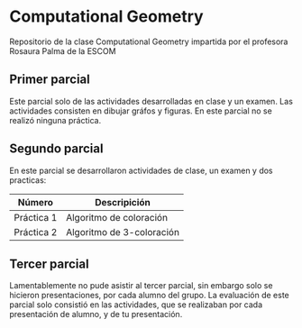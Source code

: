 # Computational Geometry

Repositorio de la clase Computational Geometry impartida por el profesora Rosaura Palma de la ESCOM

## Primer parcial
Este parcial solo de las actividades desarrolladas en clase y un examen. Las actividades consisten en dibujar gráfos y figuras. En este parcial no se realizó ninguna práctica.

## Segundo parcial
En este parcial se desarrollaron actividades de clase, un examen y dos practicas:

|Número|Descripición|
|---|---|
|Práctica 1|Algoritmo de coloración|
|Práctica 2|Algoritmo de 3-coloración|

## Tercer parcial
Lamentablemente no pude asistir al tercer parcial, sin embargo solo se hicieron presentaciones, por cada alumno del grupo. La evaluación de este parcial solo consistió en las actividades, que se realizaban por cada presentación de alumno, y de tu presentación.
